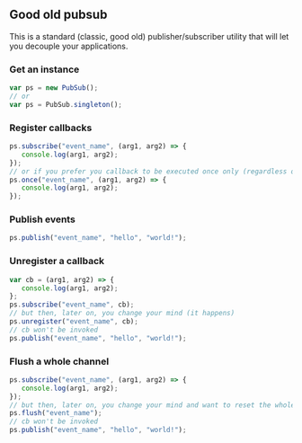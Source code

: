 ## Good old pubsub

This is a standard (classic, good old) publisher/subscriber utility that will let you decouple your applications.

### Get an instance

```js
var ps = new PubSub();
// or
var ps = PubSub.singleton();  
```

### Register callbacks

```js
ps.subscribe("event_name", (arg1, arg2) => {
   console.log(arg1, arg2);
});
// or if you prefer you callback to be executed once only (regardless of the number of times the event is published)
ps.once("event_name", (arg1, arg2) => {
   console.log(arg1, arg2);
});
```

### Publish events

```js
ps.publish("event_name", "hello", "world!");
```

### Unregister a callback

```js
var cb = (arg1, arg2) => {
   console.log(arg1, arg2);
};
ps.subscribe("event_name", cb);
// but then, later on, you change your mind (it happens)
ps.unregister("event_name", cb);
// cb won't be invoked
ps.publish("event_name", "hello", "world!");
```

### Flush a whole channel

```js
ps.subscribe("event_name", (arg1, arg2) => {
   console.log(arg1, arg2);
});
// but then, later on, you change your mind and want to reset the whole thing
ps.flush("event_name");
// cb won't be invoked
ps.publish("event_name", "hello", "world!");
```